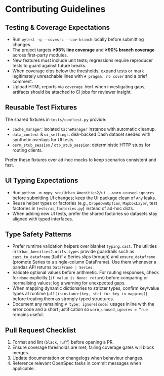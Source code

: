 # Contributing Guidelines

## Testing & Coverage Expectations

- Run `pytest -q --cov=src --cov-branch` locally before submitting changes.
- The project targets **≥95% line coverage** and **≥90% branch coverage** across first-party modules.
- New features must include unit tests; regressions require reproducer tests to guard against future breaks.
- When coverage dips below the thresholds, expand tests or mark legitimately unreachable lines with `# pragma: no cover` and a brief comment.
- Upload HTML reports via `coverage html` when investigating gaps; artifacts should be attached to CI jobs for reviewer insight.

## Reusable Test Fixtures

The shared fixtures in `tests/conftest.py` provide:

- `cache_manager`: isolated `CacheManager` instance with automatic cleanup.
- `data_context` & `ui_settings`: disk-backed Dash dataset seeded with synthetic overlays for UI tests.
- `osrm_stub_session` / `otp_stub_session`: deterministic HTTP stubs for routing clients.

Prefer these fixtures over ad-hoc mocks to keep scenarios consistent and fast.

## UI Typing Expectations

- Run `python -m mypy src/Urban_Amenities2/ui --warn-unused-ignores` before submitting UI changes; keep the UI package clean of `Any` leaks.
- Reuse helper types or factories (e.g., `DropdownOption`, `MapboxLayer`, test factories in `tests/ui_factories.py`) instead of ad-hoc dicts.
- When adding new UI tests, prefer the shared factories so datasets stay aligned with typed interfaces.

## Type Safety Patterns

- Prefer runtime validation helpers over blanket `typing.cast`.  The utilities in
  `Urban_Amenities2.utils.types` provide guardrails such as
  `cast_to_dataframe` (fail if a Series slips through) and `ensure_dataframe`
  (promote Series to a single-column DataFrame).  Use them whenever a pandas API
  returns ``DataFrame | Series``.
- Validate optional values before arithmetic.  For routing responses, check for
  ``None`` explicitly (`if value is None: return`) before comparing or
  normalising values; log a warning for unexpected gaps.
- When mapping dynamic dictionaries to stricter types, confirm key/value types
  at runtime (``all(isinstance(key, str) for key in mapping)``) before treating
  them as strongly typed structures.
- Document any remaining ``# type: ignore[code]`` usages inline with the error
  code and a short justification so `warn_unused_ignores = True` remains useful.

## Pull Request Checklist

1. Format and lint (`black`, `ruff`) before opening a PR.
2. Ensure coverage thresholds are met; failing coverage gates will block merges.
3. Update documentation or changelogs when behaviour changes.
4. Reference relevant OpenSpec tasks in commit messages when applicable.
